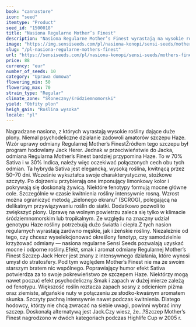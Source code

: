 ```yaml
---
book: "cannastore"
icon: "seed"
itemtype: "Product"
seed_id: "1500018"
title: "Nasiona Regularne Mother’s Finest"
description: "Nasiona Regularne Mother’s Finest wyrastają na wysokie rośliny kwitnące przez 50–70 dni. To w 70% Sativa, dająca efekt typowy dla Haze."
image: "https://img.sensiseeds.com/pl/nasiona-konopi/sensi-seeds/mothers-finest-image.png"
slug: "/pl-nasiona-regularne-mothers-finest"
url: "https://sensiseeds.com/pl/nasiona-konopi/sensi-seeds/mothers-finest?a_aid=cannastore"
price: 88
currency: "eur"
number_of_seeds: 10
category: "Uprawa domowa"
flowering_min: 50
flowering_max: 70
strain_type: "Regular"
climate_zone: "Słoneczny/śródziemnomorski"
yield: "Obfity plon"
heigh_gain: "Roślina wysoka"
locale: "pl"
---
```

Nagradzane nasiona, z których wyrastają wysokie rośliny dające duże plony. Niemal psychodeliczne działanie zadowoli amatorów szczepu Haze. Wzór uprawy odmiany Regularnej Mother’s FinestŹródłem tego szczepu był program hodowlany Jack Herer. Jednak w przeciwieństwie do Jacka, odmiana Regularna Mother’s Finest bardziej przypomina Haze. To w 70% Sativa i w 30% Indica, należy więc oczekiwać połączonych cech obu tych odmian. Ta hybryda Sativa jest elegancką, wysoką roślina, kwitnącą przez 50–70 dni. Wcześnie wykształca swoje charakterystyczne, stożkowe szczyty. Po dojrzeniu przybierają one imponujący limonkowy kolor i pokrywają się doskonałą żywicą. Niektóre fenotypy formują mocne główne cole. Szczególnie w czasie kwitnienia rośliny intensywnie rosną. Wzrost można ograniczyć metodą „zielonego ekranu” (SCROG), polegającą na delikatnym przywiązywaniu roślin do siatki. Dodatkowo pozwoli to zwiększyć plony. Uprawę na wolnym powietrzu zaleca się tylko w klimacie śródziemnomorskim lub tropikalnym. Ze względu na znaczny udział genotypu Haze rośliny potrzebują dużo światła i ciepła.Z tych nasion regularnych wyrastają zarówno męskie, jak i żeńskie rośliny. Niezależnie od tego, czy chcesz wyselekcjonować określony fenotyp, czy samodzielnie krzyżować odmiany — nasiona regularne Sensi Seeds pozwalają uzyskać mocne i odporne rośliny.Efekt, smak i aromat odmiany Regularnej Mother’s Finest Szczep Jack Herer jest znany z intensywnego działania, które wynosi umysł do stratosfery. Pod tym względem Mother’s Finest nie ma ze swoim starszym bratem nic wspólnego. Poprawiający humor efekt Sativa potwierdza za to swoje pokrewieństwo ze szczepem Haze. Niektórzy mogą nawet poczuć efekt psychodeliczny.Smak i zapach w dużej mierze zależą od fenotypu. Większość roślin roztacza zapach sosny z odcieniem piżma oraz ziemiste, afgańskie nuty w połączeniu ze słodko-kwaśnym aromatem skunka. Szczyty pachną intensywnie nawet podczas kwitnienia. Dlatego hodowcy, którzy nie chcą zwracać na siebie uwagi, powinni wybrać inny szczep. Doskonałą alternatywą jest Jack.Czy wiesz, że…?Szczep Mother’s Finest nagrodzono w dwóch kategoriach podczas Highlife Cup w 2005 r.
